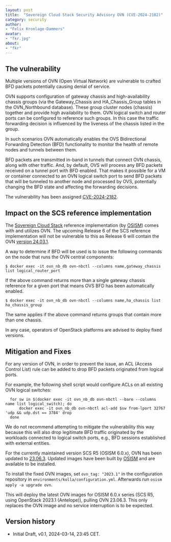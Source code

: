 ```yaml
---
layout: post
title:  "Sovereign Cloud Stack Security Advisory OVN (CVE-2024-2182)"
category: security
author:
- "Felix Kronlage-Dammers"
avatar:
- "fkr.jpg"
about:
- "fkr"
---
```


## The vulnerability

Multiple versions of OVN (Open Virtual Network) are vulnerable to
crafted BFD packets potentially causing denial of service.

OVN supports configuration of gateway chassis and high-availability
chassis groups (via the Gateway_Chassis and HA_Chassis_Group tables in
the OVN_Northbound database).  These group cluster nodes (chassis)
together and provide high availability to them.  OVN logical switch and
router ports can be configured to reference such groups.  In this case
the traffic forwarding decision is influenced by the liveness of the
chassis listed in the group.

In such scenarios OVN automatically enables the OVS Bidirectional
Forwarding Detection (BFD) functionality to monitor the health of remote
nodes and tunnels between them.

BFD packets are transmitted in-band in tunnels that connect OVN chassis,
along with other traffic.  And, by default, OVS will process any BFD
packets received on a tunnel port with BFD enabled.  That makes it
possible for a VM or container connected to an OVN logical switch port
to send BFD packets that will be tunneled to another node and processed
by OVS, potentially changing the BFD state and affecting the forwarding
decisions.

The vulnerability has been assigned [CVE-2024-2182](https://www.cve.org/CVERecord?id=CVE-2024-2182).

## Impact on the SCS reference implementation

The [Sovereign Cloud Stack](https://scs.community/) reference
implementation (by [OSISM](https://osism.tech/)) comes with and utilizes 
OVN. The upcoming Release 6 of the SCS reference implementation will
not be vulnerable to this as Release 6 will contain the OVN [version 24.03.1](https://www.ovn.org/en/releases/changelog_v24.03.1/).

A way to determine if BFD will be used is to issue the following
commands on the node that runs the OVN central components:

```
$ docker exec -it ovn_nb_db ovn-nbctl --columns name,gateway_chassis list logical_router_port
```

If the above command returns more than a single gateway chassis
reference for a given port that means OVS BFD has been automatically
enabled.

```
$ docker exec -it ovn_nb_db ovn-nbctl --columns name,ha_chassis list ha_chassis_group
```

The same applies if the above command returns groups that contain more
than one chassis.

In any case, operators of OpenStack platforms are advised to deploy fixed versions.

## Mitigation and Fixes

For any version of OVN, in order to prevent the issue, an ACL (Access
Control List) rule can be added to drop BFD packets originated from
logical ports.

For example, the following shell script would configure ACLs on all
existing OVN logical switches:

```
  for sw in $(docker exec -it ovn_nb_db ovn-nbctl --bare --columns name list logical_switch); do
      docker exec -it ovn_nb_db ovn-nbctl acl-add $sw from-lport 32767 'udp && udp.dst == 3784' drop
  done
```

We do not recommend attempting to mitigate the vulnerability this way
because this will also drop legitimate BFD traffic originated by the
workloads connected to logical switch ports, e.g., BFD sessions
established with external entities.

For the currently maintained version SCS R5 (OSISM 6.0.x), OVN has been updated to [23.06.3](https://www.ovn.org/en/releases/changelog_v23.06.3/).
Updated images have been built by [OSISM](https://osism.tech/) and are available to be installed.

To install the fixed OVN images, set `ovn_tag: "2023.1"` in the configuration repository in `environments/kolla/configuration.yml`.
Afterwards run `osism apply -a upgrade ovn`.

This will deploy the latest OVN images for OSISM 6.0.x series (SCS R5, using OpenStack 2023.1 (Antelope)), pulling OVN 23.06.3.
This only replaces the OVN image and no service interruption is to be expected.

## Version history

* Initial Draft, v0.1, 2024-03-14, 23:45 CET.
